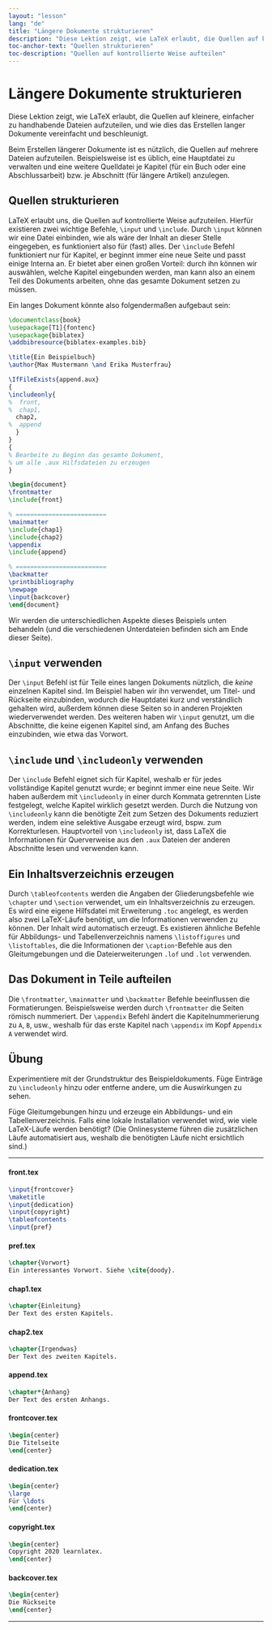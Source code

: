 ```yaml
---
layout: "lesson"
lang: "de"
title: "Längere Dokumente strukturieren"
description: "Diese Lektion zeigt, wie LaTeX erlaubt, die Quellen auf kleinere, einfacher zu handhabende Dateien aufzuteilen, und wie dies das Erstellen langer Dokumente vereinfacht und beschleunigt."
toc-anchor-text: "Quellen strukturieren"
toc-description: "Quellen auf kontrollierte Weise aufteilen"
---
```


# Längere Dokumente strukturieren

<script>
preincludes = {
 "pre0": {
    "pre1": "front.tex",
    "pre2": "pref.tex",
    "pre3": "chap1.tex",
    "pre4": "chap2.tex",
    "pre5": "append.tex",
    "pre6": "frontcover.tex",
    "pre7": "dedication.tex",
    "pre8": "copyright.tex",
    "pre9": "backcover.tex",
   }
}
</script>

<span
  class="summary">Diese Lektion zeigt, wie LaTeX erlaubt, die Quellen auf kleinere, einfacher zu handhabende Dateien aufzuteilen, und wie dies das Erstellen langer Dokumente vereinfacht und beschleunigt.</span>

Beim Erstellen längerer Dokumente ist es nützlich, die Quellen auf mehrere
Dateien aufzuteilen. Beispielsweise ist es üblich, eine Hauptdatei zu verwalten
und eine weitere Quelldatei je Kapitel (für ein Buch oder eine Abschlussarbeit)
bzw. je Abschnitt (für längere Artikel) anzulegen.

## Quellen strukturieren

LaTeX erlaubt uns, die Quellen auf kontrollierte Weise aufzuteilen. Hierfür
existieren zwei wichtige Befehle, `\input` und `\include`. Durch `\input` können
wir eine Datei einbinden, wie als wäre der Inhalt an dieser Stelle eingegeben,
es funktioniert also für (fast) alles. Der `\include` Befehl funktioniert nur
für Kapitel, er beginnt immer eine neue Seite und passt einige Interna an. Er
bietet aber einen großen Vorteil: durch ihn können wir auswählen, welche Kapitel
eingebunden werden, man kann also an einem Teil des Dokuments arbeiten, ohne das
gesamte Dokument setzen zu müssen.

Ein langes Dokument könnte also folgendermaßen aufgebaut sein:

<!-- pre0 {% raw %} -->
```latex
\documentclass{book}
\usepackage[T1]{fontenc}
\usepackage{biblatex}
\addbibresource{biblatex-examples.bib}

\title{Ein Beispielbuch}
\author{Max Mustermann \and Erika Musterfrau}

\IfFileExists{append.aux}
{
\includeonly{
%  front,
%  chap1,
  chap2,
%  append
  }
}
{
% Bearbeite zu Beginn das gesamte Dokument,
% um alle .aux Hilfsdateien zu erzeugen
}

\begin{document}
\frontmatter
\include{front}

% =========================
\mainmatter
\include{chap1}
\include{chap2}
\appendix
\include{append}

% =========================
\backmatter
\printbibliography
\newpage
\input{backcover}
\end{document}
```
<!-- {% endraw %} -->

Wir werden die unterschiedlichen Aspekte dieses Beispiels unten behandeln (und
die verschiedenen Unterdateien befinden sich am Ende dieser Seite).

## `\input` verwenden

Der `\input` Befehl ist für Teile eines langen Dokuments nützlich, die _keine_
einzelnen Kapitel sind. Im Beispiel haben wir ihn verwendet, um Titel- und
Rückseite einzubinden, wodurch die Hauptdatei kurz und verständlich gehalten
wird, außerdem können diese Seiten so in anderen Projekten wiederverwendet
werden. Des weiteren haben wir `\input` genutzt, um die Abschnitte, die keine
eigenen Kapitel sind, am Anfang des Buches einzubinden, wie etwa das Vorwort.

## `\include` und `\includeonly` verwenden

Der `\include` Befehl eignet sich für Kapitel, weshalb er für jedes vollständige
Kapitel genutzt wurde; er beginnt immer eine neue Seite. Wir haben außerdem mit
`\includeonly` in einer durch Kommata getrennten Liste festgelegt, welche
Kapitel wirklich gesetzt werden. Durch die Nutzung von `\includeonly` kann die
benötigte Zeit zum Setzen des Dokuments reduziert werden, indem eine selektive
Ausgabe erzeugt wird, bspw. zum Korrekturlesen. Hauptvorteil von `\includeonly`
ist, dass LaTeX die Informationen für Querverweise aus den `.aux` Dateien der
anderen Abschnitte lesen und verwenden kann.

## Ein Inhaltsverzeichnis erzeugen

Durch `\tableofcontents` werden die Angaben der Gliederungsbefehle wie
`\chapter` und `\section` verwendet, um ein Inhaltsverzeichnis zu erzeugen. Es
wird eine eigene Hilfsdatei mit Erweiterung `.toc` angelegt, es werden also zwei
LaTeX-Läufe benötigt, um die Informationen verwenden zu können. Der Inhalt wird
automatisch erzeugt. Es existieren ähnliche Befehle für Abbildungs- und
Tabellenverzeichnis namens `\listoffigures` und `\listoftables`, die die
Informationen der `\caption`-Befehle aus den Gleitumgebungen und die
Dateierweiterungen `.lof` und `.lot` verwenden.

## Das Dokument in Teile aufteilen

Die `\frontmatter`, `\mainmatter` und `\backmatter` Befehle beeinflussen die
Formatierungen. Beispielsweise werden durch `\frontmatter` die Seiten römisch
nummeriert. Der `\appendix` Befehl ändert die Kapitelnummerierung zu `A`, `B`,
usw., weshalb für das erste Kapitel nach `\appendix` im Kopf `Appendix A`
verwendet wird.

## Übung

Experimentiere mit der Grundstruktur des Beispieldokuments. Füge Einträge zu
`\includeonly` hinzu oder entferne andere, um die Auswirkungen zu sehen.

Füge Gleitumgebungen hinzu und erzeuge ein Abbildungs- und ein
Tabellenverzeichnis. Falls eine lokale Installation verwendet wird, wie viele
LaTeX-Läufe werden benötigt? (Die Onlinesysteme führen die zusätzlichen Läufe
automatisiert aus, weshalb die benötigten Läufe nicht ersichtlich sind.)

----

#### front.tex
<!-- pre1 {% raw %} -->
```latex
\input{frontcover}
\maketitle
\input{dedication}
\input{copyright}
\tableofcontents
\input{pref}
```
<!-- {% endraw %} -->

#### pref.tex
<!-- pre2 {% raw %} -->
```latex
\chapter{Vorwort}
Ein interessantes Vorwort. Siehe \cite{doody}.
```
<!-- {% endraw %} -->

#### chap1.tex
<!-- pre3 {% raw %} -->
```latex
\chapter{Einleitung}
Der Text des ersten Kapitels.
```
<!-- {% endraw %} -->

#### chap2.tex
<!-- pre4 {% raw %} -->
```latex
\chapter{Irgendwas}
Der Text des zweiten Kapitels.
```
<!-- {% endraw %} -->

#### append.tex
<!-- pre5 {% raw %} -->
```latex
\chapter*{Anhang}
Der Text des ersten Anhangs.
```
<!-- {% endraw %} -->

#### frontcover.tex
<!-- pre6 {% raw %} -->
```latex
\begin{center}
Die Titelseite
\end{center}
```
<!-- {% endraw %} -->

#### dedication.tex
<!-- pre7 {% raw %} -->
```latex
\begin{center}
\large
Für \ldots
\end{center}
```
<!-- {% endraw %} -->

#### copyright.tex
<!-- pre8 {% raw %} -->
```latex
\begin{center}
Copyright 2020 learnlatex.
\end{center}
```
<!-- {% endraw %} -->

#### backcover.tex
<!-- pre9 {% raw %} -->
```latex
\begin{center}
Die Rückseite
\end{center}
```
<!-- {% endraw %} -->

----
